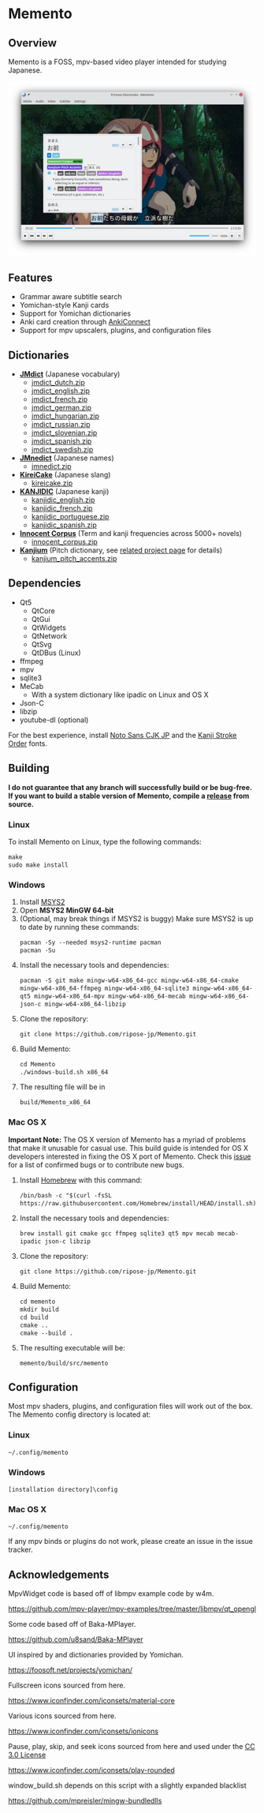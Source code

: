 # Memento

## Overview

Memento is a FOSS, mpv-based video player intended for studying Japanese.

![image info](example.png)

## Features

* Grammar aware subtitle search
* Yomichan-style Kanji cards
* Support for Yomichan dictionaries
* Anki card creation through [AnkiConnect](https://ankiweb.net/shared/info/2055492159)
* Support for mpv upscalers, plugins, and configuration files

## Dictionaries

*   **[JMdict](https://www.edrdg.org/jmdict/edict_doc.html)** (Japanese vocabulary)
    *   [jmdict\_dutch.zip](https://foosoft.net/projects/yomichan/dl/dict/jmdict_dutch.zip)
    *   [jmdict\_english.zip](https://foosoft.net/projects/yomichan/dl/dict/jmdict_english.zip)
    *   [jmdict\_french.zip](https://foosoft.net/projects/yomichan/dl/dict/jmdict_french.zip)
    *   [jmdict\_german.zip](https://foosoft.net/projects/yomichan/dl/dict/jmdict_german.zip)
    *   [jmdict\_hungarian.zip](https://foosoft.net/projects/yomichan/dl/dict/jmdict_hungarian.zip)
    *   [jmdict\_russian.zip](https://foosoft.net/projects/yomichan/dl/dict/jmdict_russian.zip)
    *   [jmdict\_slovenian.zip](https://foosoft.net/projects/yomichan/dl/dict/jmdict_slovenian.zip)
    *   [jmdict\_spanish.zip](https://foosoft.net/projects/yomichan/dl/dict/jmdict_spanish.zip)
    *   [jmdict\_swedish.zip](https://foosoft.net/projects/yomichan/dl/dict/jmdict_swedish.zip)
*   **[JMnedict](https://www.edrdg.org/enamdict/enamdict_doc.html)** (Japanese names)
    *   [jmnedict.zip](https://foosoft.net/projects/yomichan/dl/dict/jmnedict.zip)
*   **[KireiCake](https://kireicake.com/rikaicakes/)** (Japanese slang)
    *   [kireicake.zip](https://foosoft.net/projects/yomichan/dl/dict/kireicake.zip)
*   **[KANJIDIC](http://nihongo.monash.edu/kanjidic2/index.html)** (Japanese kanji)
    *   [kanjidic\_english.zip](https://foosoft.net/projects/yomichan/dl/dict/kanjidic_english.zip)
    *   [kanjidic\_french.zip](https://foosoft.net/projects/yomichan/dl/dict/kanjidic_french.zip)
    *   [kanjidic\_portuguese.zip](https://foosoft.net/projects/yomichan/dl/dict/kanjidic_portuguese.zip)
    *   [kanjidic\_spanish.zip](https://foosoft.net/projects/yomichan/dl/dict/kanjidic_spanish.zip)
*   **[Innocent Corpus](https://web.archive.org/web/20190309073023/https://forum.koohii.com/thread-9459.html#pid168613)** (Term and kanji frequencies across 5000+ novels)
    *   [innocent\_corpus.zip](https://foosoft.net/projects/yomichan/dl/dict/innocent_corpus.zip)
*   **[Kanjium](https://github.com/mifunetoshiro/kanjium)** (Pitch dictionary, see [related project page](https://github.com/toasted-nutbread/yomichan-pitch-accent-dictionary) for details)
    *   [kanjium_pitch_accents.zip](https://foosoft.net/projects/yomichan/dl/dict/kanjium_pitch_accents.zip)

## Dependencies

* Qt5
    * QtCore
    * QtGui
    * QtWidgets
    * QtNetwork
    * QtSvg
    * QtDBus (Linux)
* ffmpeg
* mpv
* sqlite3
* MeCab
    * With a system dictionary like ipadic on Linux and OS X
* Json-C
* libzip
* youtube-dl (optional)

For the best experience, install [Noto Sans CJK JP](https://www.google.com/get/noto/#sans-jpan)
and the [Kanji Stroke Order](https://drive.google.com/uc?export=download&id=1oyQoTB531tbhlYaOW7ugvutXZ7HSlJfW) fonts.

## Building

**I do not guarantee that any branch will successfully build or be bug-free.** 
**If you want to build a stable version of Memento, compile a [release](https://github.com/ripose-jp/Memento/releases) from source.**

### Linux

To install Memento on Linux, type the following commands:

```
make
sudo make install
```

### Windows

1. Install [MSYS2](https://www.msys2.org/)
1. Open **MSYS2 MinGW 64-bit**
1. (Optional, may break things if MSYS2 is buggy) Make sure MSYS2 is up to date by running these commands:
    ```
    pacman -Sy --needed msys2-runtime pacman
    pacman -Su
    ```
1. Install the necessary tools and dependencies:
    ```
    pacman -S git make mingw-w64-x86_64-gcc mingw-w64-x86_64-cmake mingw-w64-x86_64-ffmpeg mingw-w64-x86_64-sqlite3 mingw-w64-x86_64-qt5 mingw-w64-x86_64-mpv mingw-w64-x86_64-mecab mingw-w64-x86_64-json-c mingw-w64-x86_64-libzip
    ```
1. Clone the repository:
    ```
    git clone https://github.com/ripose-jp/Memento.git
    ```
1. Build Memento:
    ```
    cd Memento
    ./windows-build.sh x86_64
    ```
1. The resulting file will be in
    ```
    build/Memento_x86_64
    ```

### Mac OS X

**Important Note:** The OS X version of Memento has a myriad of problems that make it
unusable for casual use. This build guide is intended for OS X developers interested
in fixing the OS X port of Memento. Check this [issue](https://github.com/ripose-jp/Memento/issues/7) 
for a list of confirmed bugs or to contribute new bugs.

1. Install [Homebrew](https://brew.sh/) with this command:
   ```
   /bin/bash -c "$(curl -fsSL https://raw.githubusercontent.com/Homebrew/install/HEAD/install.sh)"
   ```
1. Install the necessary tools and dependencies:
   ```
   brew install git cmake gcc ffmpeg sqlite3 qt5 mpv mecab mecab-ipadic json-c libzip
   ```
1. Clone the repository:
   ```
   git clone https://github.com/ripose-jp/Memento.git
   ```
1. Build Memento:
   ```
   cd memento
   mkdir build
   cd build
   cmake ..
   cmake --build .
   ```
1. The resulting executable will be:
   ```
   memento/build/src/memento
   ```

## Configuration

Most mpv shaders, plugins, and configuration files will work out of the box.
The Memento config directory is located at:

### Linux
```
~/.config/memento
```

### Windows
```
[installation directory]\config
```

### Mac OS X
```
~/.config/memento
```

If any mpv binds or plugins do not work, please create an issue in the issue
tracker.

## Acknowledgements

MpvWidget code is based off of libmpv example code by w4m.

https://github.com/mpv-player/mpv-examples/tree/master/libmpv/qt_opengl

Some code based off of Baka-MPlayer.

https://github.com/u8sand/Baka-MPlayer

UI inspired by and dictionaries provided by Yomichan.

https://foosoft.net/projects/yomichan/

Fullscreen icons sourced from here.

https://www.iconfinder.com/iconsets/material-core

Various icons sourced from here.

https://www.iconfinder.com/iconsets/ionicons

Pause, play, skip, and seek icons sourced from here and used under the [CC 3.0 License](https://creativecommons.org/licenses/by/3.0/)

https://www.iconfinder.com/iconsets/play-rounded

window_build.sh depends on this script with a slightly expanded blacklist

https://github.com/mpreisler/mingw-bundledlls
